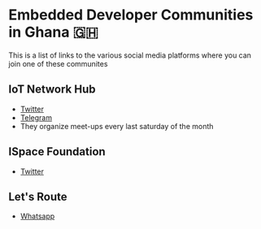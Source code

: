 # Embedded Developer Communities in Ghana 🇬🇭

This is a list of links to the various social media platforms where you can join one of these communites

## IoT Network Hub
* [Twitter](https://twitter.com/iotnetworkhub)
* [Telegram](https://t.me/+QwPl7GyqGwJEa9VL)
* They organize meet-ups every last saturday of the month

## ISpace Foundation
* [Twitter](https://twitter.com/iSpaceGh)

## Let's Route
* [Whatsapp](https://chat.whatsapp.com/FUhICZ5pGZHD451iaWAjhV)